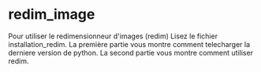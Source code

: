 # redim_image

Pour utiliser le redimensionneur d'images (redim)
Lisez le fichier installation_redim.
La première partie vous montre comment telecharger la derniere version de python.
La second partie vous montre comment utiliser redim.
